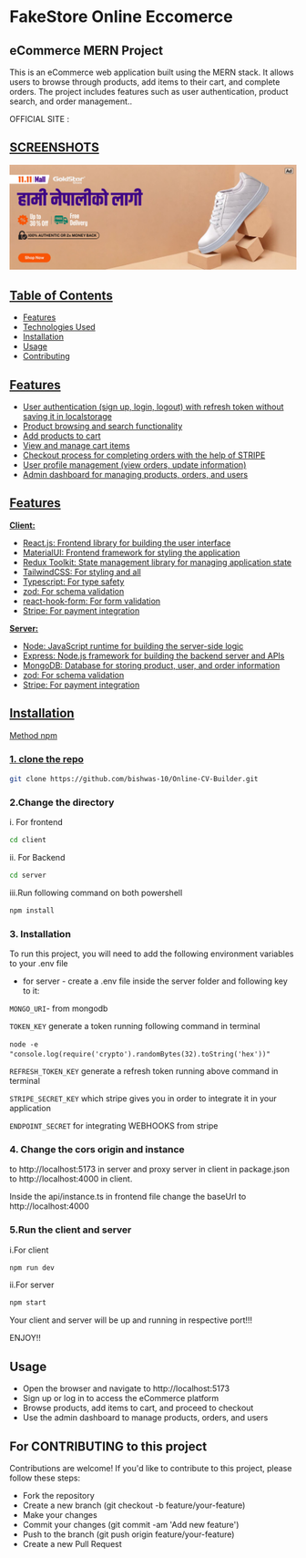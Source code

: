 # FakeStore Online Eccomerce

## eCommerce MERN Project

This is an eCommerce web application built using the MERN stack. It allows users to browse through products, add items to their cart, and complete orders. The project includes features such as user authentication, product search, and order management..

OFFICIAL SITE :

<a href="https://fakestore-10.vercel.app/" target="_blank">

## SCREENSHOTS

![Landing Page Screenshot](/client/image/1.jpg)

## Table of Contents

- Features
- Technologies Used
- Installation
- Usage
- Contributing

## Features

- User authentication (sign up, login, logout) with refresh token without saving it    in localstorage
- Product browsing and search functionality
- Add products to cart
- View and manage cart items
- Checkout process for completing orders with the help of STRIPE
- User profile management (view orders, update information)
- Admin dashboard for managing products, orders, and users


## Features

**Client:**

- React.js: Frontend library for building the user interface
- MaterialUI: Frontend framework for styling the application
- Redux Toolkit: State management library for managing application state
- TailwindCSS: For styling and all
- Typescript: For type safety
- zod: For schema validation
- react-hook-form: For form validation
- Stripe: For payment integration

**Server:**

- Node: JavaScript runtime for building the server-side logic
- Express: Node.js framework for building the backend server and APIs
- MongoDB: Database for storing product, user, and order information
- zod: For schema validation
- Stripe: For payment integration


## Installation

Method npm

### 1. clone the repo

```bash
git clone https://github.com/bishwas-10/Online-CV-Builder.git
```

### 2.Change the directory

i. For frontend

```bash
cd client
```

ii. For Backend

```bash
cd server
```

iii.Run following command on both powershell

```bash
npm install
```


### 3. Installation

To run this project, you will need to add the following environment variables to your .env file

- for server - create a .env file inside the server folder and following key to it:

`MONGO_URI`- from mongodb

`TOKEN_KEY` generate a token running following command in terminal

`node -e "console.log(require('crypto').randomBytes(32).toString('hex'))" `

`REFRESH_TOKEN_KEY` generate a refresh token running above command in terminal

`STRIPE_SECRET_KEY` which stripe gives you in order to integrate it in your application

`ENDPOINT_SECRET` for integrating WEBHOOKS from stripe


### 4. Change the cors origin and instance 

 to http://localhost:5173 in server and proxy server in client in package.json to http://localhost:4000 in client.

 Inside the api/instance.ts in frontend file change the baseUrl to http://localhost:4000

### 5.Run the client and server

i.For client

```bash
npm run dev
```

ii.For server

```bash
npm start
```

Your client and server will be up and running in respective port!!!

ENJOY!!

## Usage
 
- Open the browser and navigate to http://localhost:5173
- Sign up or log in to access the eCommerce platform
- Browse products, add items to cart, and proceed to checkout
- Use the admin dashboard to manage products, orders, and users

## For CONTRIBUTING to this project

Contributions are welcome! If you'd like to contribute to this project, please follow these steps:

- Fork the repository
- Create a new branch (git checkout -b feature/your-feature)
- Make your changes
- Commit your changes (git commit -am 'Add new feature')
- Push to the branch (git push origin feature/your-feature)
- Create a new Pull Request